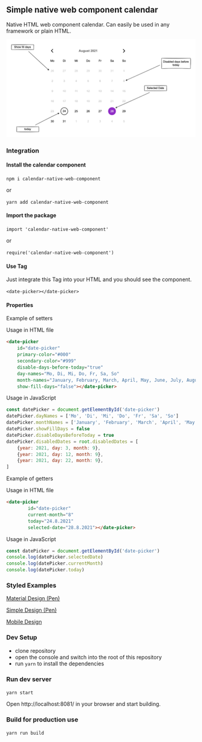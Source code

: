 ## Simple native web component calendar

Native HTML web component calendar. Can easily be used in any framework or plain HTML.

![calendar explained](https://raw.githubusercontent.com/pguso/calendar-web-component/main/images/calendar.png)

### Integration

#### Install the calendar component

```npm i calendar-native-web-component```

or 

```yarn add calendar-native-web-component```

#### Import the package 

```import 'calendar-native-web-component'```

or

```require('calendar-native-web-component')```

#### Use Tag

Just integrate this Tag into your HTML and you should see the component.

```<date-picker></date-picker>```

#### Properties

Example of setters

Usage in HTML file
```html
<date-picker
    id="date-picker"
    primary-color="#000"
    secondary-color="#999"
    disable-days-before-today="true"
    day-names="Mo, Di, Mi, Do, Fr, Sa, So"
    month-names="January, February, March, April, May, June, July, August, September, October, November, December"
    show-fill-days="false"></date-picker>
```

Usage in JavaScript
```javascript
const datePicker = document.getElementById('date-picker')
datePicker.dayNames = ['Mo', 'Di', 'Mi', 'Do', 'Fr', 'Sa', 'So']
datePicker.monthNames = ['January', 'February', 'March', 'April', 'May', 'June', 'July', 'August', 'September', 'October', 'November', 'December']
datePicker.showFillDays = false
datePicker.disableDaysBeforeToday = true
datePicker.disabledDates = root.disabledDates = [
    {year: 2021, day: 3, month: 9},
    {year: 2021, day: 12, month: 9},
    {year: 2021, day: 22, month: 9},
]
```

Example of getters

Usage in HTML file
```html
<date-picker
        id="date-picker"
        current-month="8" 
        today="24.8.2021" 
        selected-date="28.8.2021"></date-picker>
```

Usage in JavaScript
```javascript
const datePicker = document.getElementById('date-picker')
console.log(datePicker.selectedDate)
console.log(datePicker.currentMonth)
console.log(datePicker.today)
```

### Styled Examples

[Material Design (Pen)](https://codepen.io/pguso/pen/mdwyWMJ)

[Simple Design (Pen)](https://codepen.io/pguso/pen/vYZEJJY)

[Mobile Design](https://codepen.io/pguso/pen/VwWYzdw)

### Dev Setup

- clone repository
- open the console and switch into the root of this repository
- run `yarn` to install the dependencies 

### Run dev server

``` yarn start ```

Open http://localhost:8081/ in your browser and start building.

### Build for production use

``` yarn run build ```
